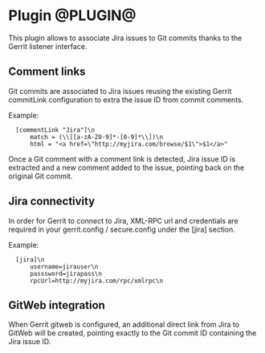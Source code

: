 Plugin @PLUGIN@
===============

This plugin allows to associate Jira issues to Git commits thanks to 
the Gerrit listener interface.

Comment links
----------------

Git commits are associated to Jira issues reusing the existing Gerrit 
commitLink configuration to extra the issue ID from commit comments.

Example:
```
  [commentLink "Jira"]\n
      match = (\\[[a-zA-Z0-9]*-[0-9]*\\])\n
      html = "<a href=\"http://myjira.com/browse/$1\">$1</a>"
```

Once a Git comment with a comment link is detected, Jira issue ID
is extracted and a new comment added to the issue, pointing back on
the original Git commit.

Jira connectivity
----------------

In order for Gerrit to connect to Jira, XML-RPC url and credentials
are required in your gerrit.config / secure.config under the [jira] section.

Example:
```
  [jira]\n
      username=jirauser\n
      passsword=jirapass\n
      rpcUrl=http://myjira.com/rpc/xmlrpc\n
```

GitWeb integration
----------------

When Gerrit gitweb is configured, an additional direct link from Jira to GitWeb
will be created, pointing exactly to the Git commit ID containing the Jira issue ID.

[1]: ../../../Documentation/config-gerrit.html#gerrit.canonicalWebUrl
